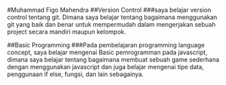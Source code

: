#Muhammad Figo Mahendra
##Version Control
###saya belajar version control tentang git. Dimana saya belajar tentang bagaimana menggunakan git yang baik dan benar 
untuk mempermudah dalam mengerjakan sebuah project secara mandiri maupun kelompok.

##Basic Programming
###Pada pembelajaran programming language concept, saya belajar mengenai Basic pemrogramman pada javascript, dimana saya belajar tentang bagaimana membuat sebuah game sederhana 
dengan menggunakan javascript dan juga belajar mengenai tipe data, penggunaan if else, fungsi, dan lain sebagainya.